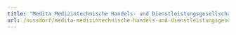 ```yaml
---
title: "Medita Medizintechnische Handels- und Dienstleistungsgesellschaft mbH"
url: /nussdorf/medita-medizintechnische-handels-und-dienstleistungsgesellschaft-mbh/
---
```

